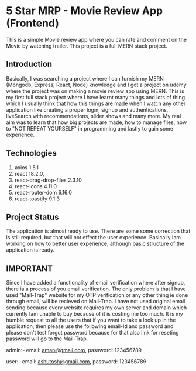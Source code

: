 
# 5 Star MRP  - Movie Review App (Frontend)

This is a simple Movie review app where you can rate and comment on the Movie by watching trailer. This project is a full MERN stack project. 


## Introduction

Basically, I was searching a project where I can furnish my MERN (Mongodb, Express, React, Node) knowledge and I got a project on udemy where the project was on making a movie review app using MERN. This is my first full stack project where I have learnt many things and lots of thing which I usually think that how this things are made when I watch any other application like creating a proper login, signup and authentications, liveSearch with recommendations, slider shows and many more. My real aim was to learn that how big projects are made, how to manage files, how to "NOT REPEAT YOURSELF" in programming and lastly to gain some experience. 


## Technologies

1. axios 1.5.1
2. react 18.2.0,
3. react-drag-drop-files 2.3.10
4. react-icons 4.11.0
5. react-router-dom 6.16.0
6. react-toastify 9.1.3


## Project Status

The application is almost ready to use. There are some some correction that is still required, but that will not effect the user experience. Basically Iam working on how to better user experience, although basic structure of the application is ready. 


## IMPORTANT

Since I have added a functionality of email verification where after signup, there ia a process of you email verification. The only problem is that I have used "Mail-Trap" website for my OTP verification or any other thing ie done through email, will be recieved on Mail-Trap. I have not used original email sending because every website requires my own server and domain which currently Iam unable to buy because of it is costing me too much. 
It is my humble request to all the users that if you want to take a look up in the application, then please use the following email-Id and password and please don't test forgot password because for that also link for reseting password will go to the Mail-Trap.

admin:-
email: aman@gmail.com,
password: 123456789

user:-
email: ashutosh@gmail.com,
password: 123456789